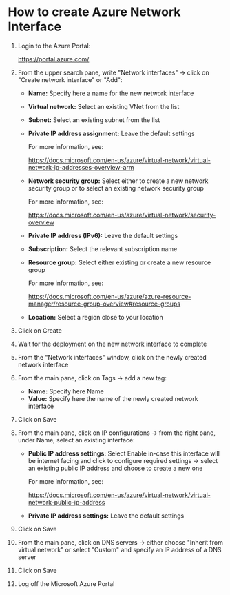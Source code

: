 # How to create Azure Network Interface

1. Login to the Azure Portal:

   https://portal.azure.com/

2. From the upper search pane, write "Network interfaces" -> click on "Create network interface" or "Add":

   + **Name:** Specify here a name for the new network interface

   + **Virtual network:** Select an existing VNet from the list

   + **Subnet:** Select an existing subnet from the list

   + **Private IP address assignment:** Leave the default settings

     For more information, see:

     https://docs.microsoft.com/en-us/azure/virtual-network/virtual-network-ip-addresses-overview-arm

   + **Network security group:** Select either to create a new network security group or to select an existing network security group

     For more information, see:

     https://docs.microsoft.com/en-us/azure/virtual-network/security-overview

   + **Private IP address (IPv6):** Leave the default settings

   + **Subscription:** Select the relevant subscription name

   + **Resource group:** Select either existing or create a new resource group

     For more information, see:

     https://docs.microsoft.com/en-us/azure/azure-resource-manager/resource-group-overview#resource-groups

   + **Location:** Select a region close to your location

3. Click on Create

4. Wait for the deployment on the new network interface to complete

5. From the "Network interfaces" window, click on the newly created network interface

6. From the main pane, click on Tags -> add a new tag:

   + **Name:** Specify here Name
   + **Value:** Specify here the name of the newly created network interface

7. Click on Save

8. From the main pane, click on IP configurations -> from the right pane, under Name, select an existing interface:

   + **Public IP address settings:** Select Enable in-case this interface will be internet facing and click to configure required settings -> select an existing public IP address and choose to create a new one

     For more information, see:

     https://docs.microsoft.com/en-us/azure/virtual-network/virtual-network-public-ip-address

   + **Private IP address settings:** Leave the default settings

9. Click on Save
10. From the main pane, click on DNS servers -> either choose "Inherit from virtual network" or select "Custom" and specify an IP address of a DNS server
11. Click on Save
12. Log off the Microsoft Azure Portal
